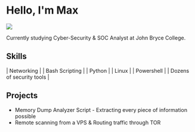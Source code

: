 # Hello, I'm Max
<a href="https://linkedin.com/in/max-homyakov-14868b319/"><img src="https://img.shields.io/badge/-LinkedIn-0072b1?&style=for-the-badge&logo=linkedin&logoColor=white" /></a>

Currently studying Cyber-Security & SOC Analyst at John Bryce College.

## Skills
| Networking |
| Bash Scripting |
| Python | 
| Linux |
| Powershell |
| Dozens of security tools |

## Projects
- Memory Dump Analyzer Script - Extracting every piece of information possible
- Remote scanning from a VPS & Routing traffic through TOR 

